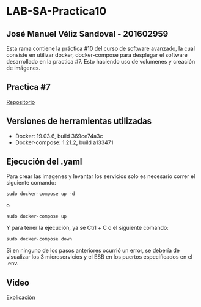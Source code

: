 # LAB-SA-Practica10
## José Manuel Véliz Sandoval - 201602959
Esta rama contiene la práctica #10 del curso de software avanzado, la cual consiste en utilizar docker, docker-compose para desplegar el software desarrollado en la practica #7. Esto haciendo uso de volumenes y creación de imágenes.

## Practica #7
[Repositorio](https://github.com/CiberVeliz/LAB-SA-Practica5/blob/master/README.md)

## Versiones de herramientas utilizadas
- Docker: 19.03.6, build 369ce74a3c
- Docker-compose: 1.21.2, build a133471

## Ejecución del .yaml
Para crear las imagenes y levantar los servicios solo es necesario correr el siguiente comando:
```
sudo docker-compose up -d
```
o
```
sudo docker-compose up
```
Y para tener la ejecución, ya se Ctrl + C o el siguiente comando:
```
sudo docker-compose down
```
Si en ninguno de los pasos anteriores ocurrió un error, se debería de visualizar los 3 microservicios y el ESB en los puertos especificados en el .env.

## Video
[Explicación](https://drive.google.com/file/d/1dW_pBFtKxxfPIoqvfPs4YmM1pj5EHlz8/view?usp=sharing)
